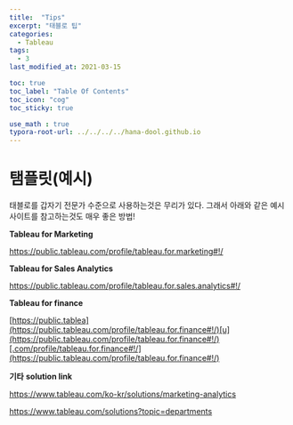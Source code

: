 ```yaml
---
title:  "Tips"
excerpt: "태블로 팁"
categories:
  - Tableau
tags:
  - 3
last_modified_at: 2021-03-15

toc: true
toc_label: "Table Of Contents"
toc_icon: "cog"
toc_sticky: true

use_math : true
typora-root-url: ../../../../hana-dool.github.io
---
```




# 탬플릿(예시)

태블로를 갑자기 전문가 수준으로 사용하는것은 무리가 있다. 그래서 아래와 같은 예시 사이트를 참고하는것도 매우 좋은 방법!

**Tableau for Marketing**

https://public.tableau.com/profile/tableau.for.marketing#!/

**Tableau for Sales Analytics**

https://public.tableau.com/profile/tableau.for.sales.analytics#!/

**Tableau for finance**

[https://public.tablea](https://public.tableau.com/profile/tableau.for.finance#!/)[u](https://public.tableau.com/profile/tableau.for.finance#!/)[.com/profile/tableau.for.finance#!/](https://public.tableau.com/profile/tableau.for.finance#!/)

**기타** **solution link**

https://www.tableau.com/ko-kr/solutions/marketing-analytics

https://www.tableau.com/solutions?topic=departments

